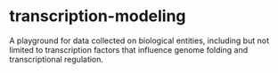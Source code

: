 # transcription-modeling

A playground for data collected on biological entities, including but not limited to transcription factors that influence genome folding and transcriptional regulation.
